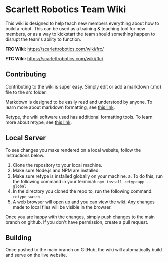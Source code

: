 # Scarlett Robotics Team Wiki
This wiki is designed to help teach new members everything about how to build a robot. This can be used as a training & teaching tool for new members, or as a way to kickstart the team should something happen to disrupt the team's ability to function.

**FRC Wiki:**
https://scarlettrobotics.com/wiki/frc/

**FTC Wiki:**
https://scarlettrobotics.com/wiki/ftc/

## Contributing
Contributing to the wiki is super easy. Simply edit or add a markdown (.md) file to the src folder.

Markdown is designed to be easily read and understood by anyone. To learn more about markdown formatting, see [this link](https://www.markdownguide.org/).

Retype, the wiki software used has additional formatting tools. To learn more about retype, see [this link](https://retype.com/components/).

## Local Server
To see changes you make rendered on a local website, follow the instructions below.

1. Clone the repository to your local machine.
2. Make sure Node.js and NPM are installed.
3. Make sure retype is installed globally on your machine.
    a. To do this, run the following command in your terminal: `npm install retypeapp --global`
4. In the directory you cloned the repo to, run the following command: `retype watch`
5. A web browser will open up and you can view the wiki. Any changes made to local files will be visible in the browser.

Once you are happy with the changes, simply push changes to the main branch on github. If you don't have permission, create a pull request.

## Building
Once pushed to the main branch on GitHub, the wiki will automatically build and serve on the live website.
